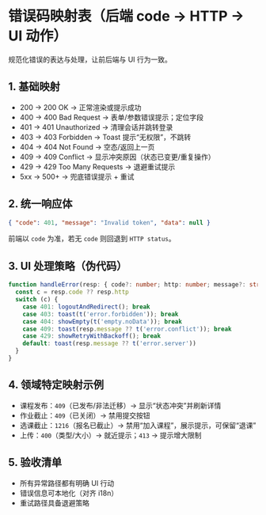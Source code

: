 # 错误码映射表（后端 code → HTTP → UI 动作）

规范化错误的表达与处理，让前后端与 UI 行为一致。

## 1. 基础映射
- 200 → 200 OK → 正常渲染或提示成功
- 400 → 400 Bad Request → 表单/参数错误提示；定位字段
- 401 → 401 Unauthorized → 清理会话并跳转登录
- 403 → 403 Forbidden → Toast 提示“无权限”，不跳转
- 404 → 404 Not Found → 空态/返回上一页
- 409 → 409 Conflict → 显示冲突原因（状态已变更/重复操作）
- 429 → 429 Too Many Requests → 退避重试提示
- 5xx → 500+ → 兜底错误提示 + 重试

## 2. 统一响应体
```json
{ "code": 401, "message": "Invalid token", "data": null }
```
前端以 `code` 为准，若无 `code` 则回退到 `HTTP status`。

## 3. UI 处理策略（伪代码）
```ts
function handleError(resp: { code?: number; http: number; message?: string }) {
  const c = resp.code ?? resp.http
  switch (c) {
    case 401: logoutAndRedirect(); break
    case 403: toast(t('error.forbidden')); break
    case 404: showEmpty(t('empty.noData')); break
    case 409: toast(resp.message ?? t('error.conflict')); break
    case 429: showRetryWithBackoff(); break
    default: toast(resp.message ?? t('error.server'))
  }
}
```

## 4. 领域特定映射示例
- 课程发布：`409`（已发布/非法迁移）→ 显示“状态冲突”并刷新详情
- 作业截止：`409`（已关闭）→ 禁用提交按钮
- 选课截止：`1216`（报名已截止）→ 禁用“加入课程”，展示提示，可保留“退课”
- 上传：`400`（类型/大小）→ 就近提示；`413` → 提示增大限制

## 5. 验收清单
- 所有异常路径都有明确 UI 行动
- 错误信息可本地化（对齐 i18n）
- 重试路径具备退避策略
